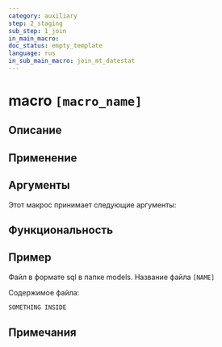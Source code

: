 ```yaml
---
category: auxiliary
step: 2_staging
sub_step: 1_join
in_main_macro: 
doc_status: empty_template
language: rus
in_sub_main_macro: join_mt_datestat
---
```

# macro `[macro_name]`

## Описание

## Применение

## Аргументы

Этот макрос принимает следующие аргументы:

## Функциональность

## Пример

Файл в формате sql в папке models. Название файла `[NAME]`

Содержимое файла:
```sql
SOMETHING INSIDE
```

## Примечания
